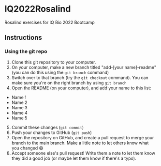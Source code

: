 # IQ2022Rosalind
Rosalind exercises for IQ Bio 2022 Bootcamp

## Instructions
### Using the git repo

1. Clone this git repository to your computer.
2. On your computer, make a new branch titled "add-[your name]-readme" (you can do this using the `git branch` command)
3. Switch over to that branch (try the `git checkout` command). You can make sure you're on the right branch by using `git branch`
4. Open the README (on your computer), and add your name to this list:
  - Name 1
  - Name 2
  - Name 3
  - Name 4
  - Name 5  
 
5. Commit these changes (`git commit`)
6. Push your changes to GitHub (`git push`)
7. Open the repository on GitHub, and create a pull request to merge your branch to the main branch. Make a little note to let others know what you changed :smile:
8. Accept someone else's pull request! Write them a note to let them know they did a good job (or maybe let them know if there's a typo).
